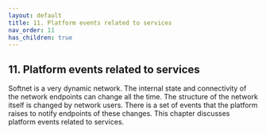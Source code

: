 ```yaml
---
layout: default
title: 11. Platform events related to services
nav_order: 11
has_children: true
---
```


## 11. Platform events related to services

Softnet is a very dynamic network. The internal state and connectivity of the network endpoints can change all the time. The structure of the network itself is changed by network users. There is a set of events that the platform raises to notify endpoints of these changes. This chapter discusses platform events related to services.